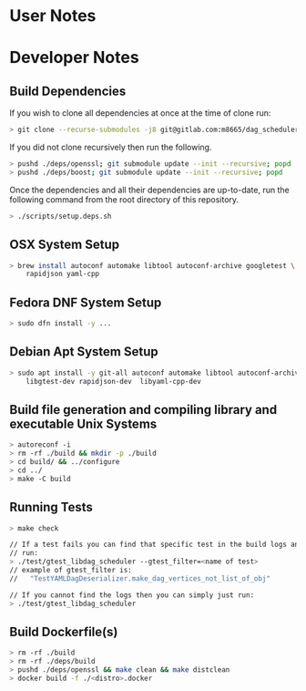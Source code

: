 # User Notes

# Developer Notes

## Build Dependencies

If you wish to clone all dependencies at once at the time of clone run:

```sh
> git clone --recurse-submodules -j8 git@gitlab.com:m8665/dag_scheduler.git
```

If you did not clone recursively then run the following.

```sh
> pushd ./deps/openssl; git submodule update --init --recursive; popd
> pushd ./deps/boost; git submodule update --init --recursive; popd
```

Once the dependencies and all their dependencies are up-to-date, run the </br>
following command from the root directory of this repository. </br>

```sh
> ./scripts/setup.deps.sh
```

## OSX System Setup

```sh
> brew install autoconf automake libtool autoconf-archive googletest \
    rapidjson yaml-cpp
```

## Fedora DNF System Setup

```sh
> sudo dfn install -y ...
```

## Debian Apt System Setup

```sh
> sudo apt install -y git-all autoconf automake libtool autoconf-archive \
    libgtest-dev rapidjson-dev 	libyaml-cpp-dev
```

## Build file generation and compiling library and executable Unix Systems

```sh
> autoreconf -i
> rm -rf ./build && mkdir -p ./build
> cd build/ && ../configure
> cd ../
> make -C build
```

## Running Tests

```sh
> make check

// If a test fails you can find that specific test in the build logs and then
// run:
> ./test/gtest_libdag_scheduler --gtest_filter=<name of test>
// example of gtest_filter is:
//   "TestYAMLDagDeserializer.make_dag_vertices_not_list_of_obj"

// If you cannot find the logs then you can simply just run:
> ./test/gtest_libdag_scheduler
```

## Build Dockerfile(s)

```sh
> rm -rf ./build
> rm -rf ./deps/build
> pushd ./deps/openssl && make clean && make distclean
> docker build -f ./<distro>.docker
```
